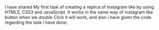 I have shared My first task of creating a replica of instagram like by using HTML5, CSS3 and JavaScript.
It works in the same way of instagram like button when we double Click it will work, and also i have given the code regarding the task i have done.
